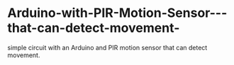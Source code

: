 # Arduino-with-PIR-Motion-Sensor---that-can-detect-movement-
 simple circuit with an Arduino and PIR motion sensor that can detect movement.
